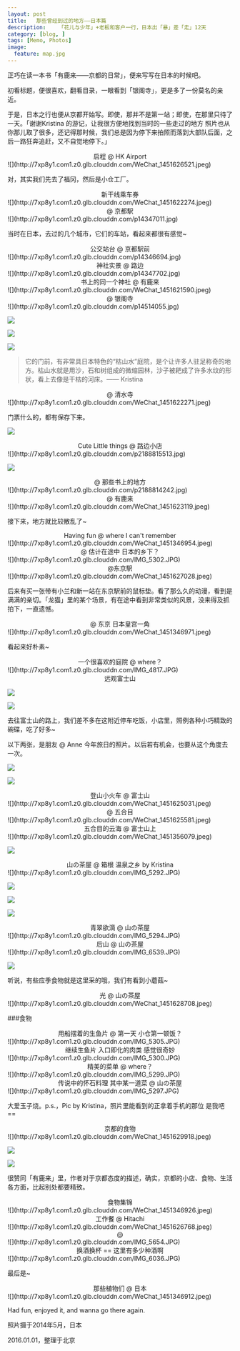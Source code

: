 ```yaml
---
layout: post  
title:   那些曾经到过的地方——日本篇
description:    「花儿与少年」+老板和客户一行，日本出「暴」差「走」12天
category: [blog, ]  
tags: [Memo, Photos]  
image:
  feature: map.jpg
---
```


正巧在读一本书「有鹿来——京都的日常」，便来写写在日本的时候吧。

初看标题，便很喜欢，翻看目录，一眼看到「银阁寺」，更是多了一份莫名的亲近。

于是，日本之行也便从京都开始写。即使，那并不是第一站；即使，在那里只待了一天。「谢谢Kristina 的游记，让我很方便地找到当时的一些走过的地方 照片也从你那儿取了很多，还记得那时候，我们总是因为停下来拍照而落到大部队后面，之后一路狂奔追赶，又不自觉地停下。」

<center> 启程 @ HK Airport </center>
![](http://7xp8y1.com1.z0.glb.clouddn.com/WeChat_1451626521.jpeg)

对，其实我们先去了福冈，然后是小仓工厂。

<center> 新干线乘车券 </center>
![](http://7xp8y1.com1.z0.glb.clouddn.com/WeChat_1451622274.jpeg)

<center> @ 京都駅 </center>
![](http://7xp8y1.com1.z0.glb.clouddn.com/p14347011.jpg)

当时在日本，去过的几个城市，它们的车站，看起来都很有感觉~

<center> 公交站台 @ 京都駅前</center>
![](http://7xp8y1.com1.z0.glb.clouddn.com/p14346694.jpg)
 
<center> 神社实景 @ 路边 </center>
![](http://7xp8y1.com1.z0.glb.clouddn.com/p14347702.jpg)

<center> 书上的同一个神社 @ 有鹿来 </center>
![](http://7xp8y1.com1.z0.glb.clouddn.com/WeChat_1451621590.jpeg)

<center> @ 银阁寺 </center>
![](http://7xp8y1.com1.z0.glb.clouddn.com/p14514055.jpg)

![](http://7xp8y1.com1.z0.glb.clouddn.com/IMG_5303.JPG)

![](http://7xp8y1.com1.z0.glb.clouddn.com/WeChat_1451622272.jpeg)

![](http://7xp8y1.com1.z0.glb.clouddn.com/p14514640.jpg)

> 它的门前，有非常具日本特色的“枯山水”庭院，是个让许多人驻足称奇的地方。枯山水就是用沙，石和树组成的微缩园林，沙子被耙成了许多水纹的形状，看上去像是干枯的河床。—— Kristina

<center> @ 清水寺 </center>
![](http://7xp8y1.com1.z0.glb.clouddn.com/WeChat_1451622271.jpeg)

门票什么的，都有保存下来。

![](http://7xp8y1.com1.z0.glb.clouddn.com/p2188815979.jpg)

<center> Cute Little things @ 路边小店 </center>
![](http://7xp8y1.com1.z0.glb.clouddn.com/p2188815513.jpg)

![](http://7xp8y1.com1.z0.glb.clouddn.com/p2188814406.jpg)

<center> @ 那些书上的地方 </center>
![](http://7xp8y1.com1.z0.glb.clouddn.com/p2188814242.jpg)

<center> @ 有鹿来 </center>
![](http://7xp8y1.com1.z0.glb.clouddn.com/WeChat_1451623119.jpeg)

接下来，地方就比较散乱了~

<center> Having fun @ where I can't remember </center>
![](http://7xp8y1.com1.z0.glb.clouddn.com/WeChat_1451346954.jpeg)

<center> @ 估计在途中 日本的乡下？ </center>
![](http://7xp8y1.com1.z0.glb.clouddn.com/IMG_5302.JPG)

<center> @东京駅 </center>
![](http://7xp8y1.com1.z0.glb.clouddn.com/WeChat_1451627028.jpeg)

后来有买一张带有小兰和新一站在东京駅前的鼠标垫。看了那么久的动漫，看到是满满的亲切。「龙猫」里的某个场景，有在途中看到非常类似的风景，没来得及抓拍下，一直遗憾。

<center> @ 东京 日本皇宫一角 </center>
![](http://7xp8y1.com1.z0.glb.clouddn.com/WeChat_1451346971.jpeg)

看起来好朴素~

<center> 一个很喜欢的庭院 @ where？ </center>
![](http://7xp8y1.com1.z0.glb.clouddn.com/IMG_4817.JPG)

<center> 远观富士山 </center>

![](http://7xp8y1.com1.z0.glb.clouddn.com/IMG_5290.JPG)

![](http://7xp8y1.com1.z0.glb.clouddn.com/WeChat_1451625584.jpeg)

去往富士山的路上，我们差不多在这附近停车吃饭，小店里，照例各种小巧精致的碗碟，吃了好多~

以下两张，是朋友 @ Anne 今年旅日的照片。以后若有机会，也要从这个角度去一次。

![](http://7xp8y1.com1.z0.glb.clouddn.com/WeChat_1451625583.jpeg)

![](http://7xp8y1.com1.z0.glb.clouddn.com/WeChat_1451625582.jpeg)

<center> 登山小火车 @ 富士山 </center>
![](http://7xp8y1.com1.z0.glb.clouddn.com/WeChat_1451625031.jpeg)

<center> @ 五合目 </center>
![](http://7xp8y1.com1.z0.glb.clouddn.com/WeChat_1451625581.jpeg)

<center> 五合目的云海 @ 富士山上  </center>
![](http://7xp8y1.com1.z0.glb.clouddn.com/WeChat_1451356079.jpeg)

![](http://7xp8y1.com1.z0.glb.clouddn.com/WeChat_1451625017.jpeg)

<center> 山の茶屋 @ 箱根 温泉之乡 by Kristina </center>
![](http://7xp8y1.com1.z0.glb.clouddn.com/IMG_5292.JPG)

![](http://7xp8y1.com1.z0.glb.clouddn.com/WeChat_1451628739.jpeg)

![](http://7xp8y1.com1.z0.glb.clouddn.com/WeChat_1451629483.jpeg)

![](http://7xp8y1.com1.z0.glb.clouddn.com/WeChat_1451629466.jpeg)

<center> 青翠欲滴 @  山の茶屋 </center>
![](http://7xp8y1.com1.z0.glb.clouddn.com/IMG_5294.JPG)

<center> 后山 @ 山の茶屋 </center>
![](http://7xp8y1.com1.z0.glb.clouddn.com/IMG_6539.JPG)

![](http://7xp8y1.com1.z0.glb.clouddn.com/IMG_6541.JPG)

听说，有些应季食物就是这里采的哦，我们有看到小蘑菇~

<center> 光 @ 山の茶屋 </center>
![](http://7xp8y1.com1.z0.glb.clouddn.com/WeChat_1451628708.jpeg)

###食物
<center> 用船摆着的生鱼片 @ 第一天 小仓第一顿饭？ </center>
![](http://7xp8y1.com1.z0.glb.clouddn.com/IMG_5305.JPG)

<center> 继续生鱼片 入口即化的肉类 感觉很奇妙 </center>
![](http://7xp8y1.com1.z0.glb.clouddn.com/IMG_5300.JPG)

<center> 精美的菜单 @ where？ </center>
![](http://7xp8y1.com1.z0.glb.clouddn.com/IMG_5299.JPG)

<center> 传说中的怀石料理 其中某一道菜 @ 山の茶屋  </center>
![](http://7xp8y1.com1.z0.glb.clouddn.com/IMG_5297.JPG)

大爱玉子烧。p.s.，Pic by Kristina，照片里能看到的正拿着手机的那位 是我吧 ==

<center> 京都的食物 </center>
![](http://7xp8y1.com1.z0.glb.clouddn.com/WeChat_1451629918.jpeg)

![](http://7xp8y1.com1.z0.glb.clouddn.com/WeChat_1451629910.jpeg)

![](http://7xp8y1.com1.z0.glb.clouddn.com/WeChat_1451629901.jpeg)


很赞同「有鹿来」里，作者对于京都态度的描述，确实，京都的小店、食物、生活各方面，比起别处都要精致。

<center> 食物集锦 </center>
![](http://7xp8y1.com1.z0.glb.clouddn.com/WeChat_1451346926.jpeg)

<center> 工作餐 @ Hitachi </center>
![](http://7xp8y1.com1.z0.glb.clouddn.com/WeChat_1451626768.jpeg)

<center> @ </center>
![](http://7xp8y1.com1.z0.glb.clouddn.com/IMG_5654.JPG)

<center> 换酒换杯 == 这里有多少种酒啊 </center>
![](http://7xp8y1.com1.z0.glb.clouddn.com/IMG_6036.JPG)

最后是~
<center> 那些植物们 @ 日本 </center>
![](http://7xp8y1.com1.z0.glb.clouddn.com/WeChat_1451346912.jpeg)

Had fun, enjoyed it, and wanna go there again.

照片摄于2014年5月，日本

2016.01.01，整理于北京

